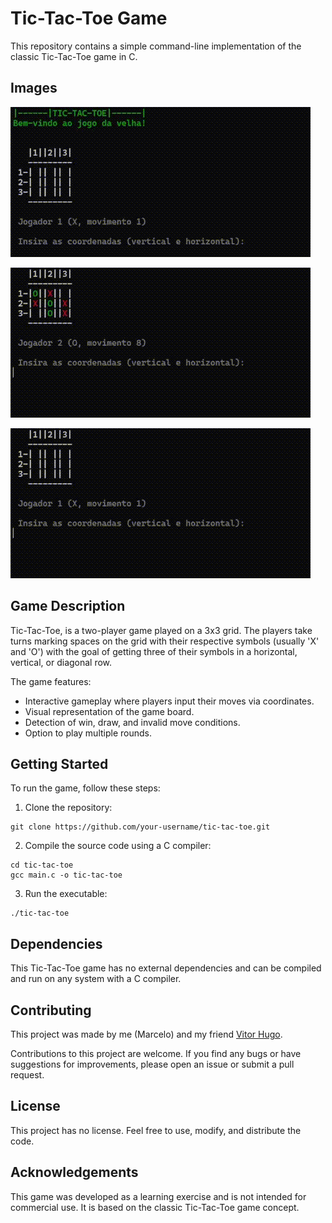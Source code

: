 # Tic-Tac-Toe Game

This repository contains a simple command-line implementation of the classic Tic-Tac-Toe game in C.

## Images

![Win](/img/game-win.gif "Win")

![Incorrect movement](/img/game-incorrect-movement.gif "Incorrect movement")

![Draw](/img/game-draw.gif "Draw")

## Game Description

Tic-Tac-Toe, is a two-player game played on a 3x3 grid. The players take turns marking spaces on the grid with their respective symbols (usually 'X' and 'O') with the goal of getting three of their symbols in a horizontal, vertical, or diagonal row.

The game features:

- Interactive gameplay where players input their moves via coordinates.
- Visual representation of the game board.
- Detection of win, draw, and invalid move conditions.
- Option to play multiple rounds.

## Getting Started

To run the game, follow these steps:

1. Clone the repository:

```shell
git clone https://github.com/your-username/tic-tac-toe.git
```

2. Compile the source code using a C compiler:

```shell
cd tic-tac-toe
gcc main.c -o tic-tac-toe
```

3. Run the executable:

```shell
./tic-tac-toe
```

## Dependencies

This Tic-Tac-Toe game has no external dependencies and can be compiled and run on any system with a C compiler.

## Contributing

This project was made by me (Marcelo) and my friend [Vitor Hugo](https.github.com/VitorHugoMoraisDias).

Contributions to this project are welcome. If you find any bugs or have suggestions for improvements, please open an issue or submit a pull request.

## License

This project has no license. Feel free to use, modify, and distribute the code.

## Acknowledgements

This game was developed as a learning exercise and is not intended for commercial use. It is based on the classic Tic-Tac-Toe game concept.
